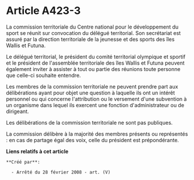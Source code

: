 # Article A423-3

La commission territoriale du Centre national pour le développement du sport se réunit sur convocation du délégué
territorial. Son secrétariat est assuré par la direction territoriale de la jeunesse et des sports des îles Wallis et Futuna.

Le délégué territorial, le président du comité territorial olympique et sportif et le président de l'assemblée territoriale
des îles Wallis et Futuna peuvent également inviter à assister à tout ou partie des réunions toute personne que celle-ci
souhaite entendre.

Les membres de la commission territoriale ne peuvent prendre part aux délibérations ayant pour objet une question à laquelle
ils ont un intérêt personnel ou qui concerne l'attribution ou le versement d'une subvention à un organisme dans lequel ils
exercent une fonction d'administrateur ou de dirigeant.

Les délibérations de la commission territoriale ne sont pas publiques.

La commission délibère à la majorité des membres présents ou représentés : en cas de partage égal des voix, celle du
président est prépondérante.

**Liens relatifs à cet article**

	**Créé par**:

	  - Arrêté du 28 février 2008 - art. (V)
